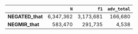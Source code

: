 |                  |       `N` |      `f1` |   `adv_total` |
|:-----------------|----------:|----------:|--------------:|
| **NEGATED_that** | 6,347,362 | 3,173,681 |       166,680 |
| **NEGMIR_that**  |   583,470 |   291,735 |         4,538 |